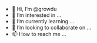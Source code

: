 - 👋 Hi, I’m @growdu
- 👀 I’m interested in ...
- 🌱 I’m currently learning ...
- 💞️ I’m looking to collaborate on ...
- 📫 How to reach me ...

<!---
growdu/growdu is a ✨ special ✨ repository because its `README.md` (this file) appears on your GitHub profile.
You can click the Preview link to take a look at your changes.
--->
